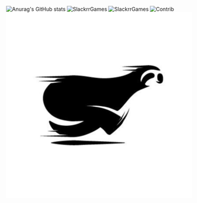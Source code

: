 ![Anurag's GitHub stats](https://github-readme-stats.vercel.app/api?username=ublockedslackrr&show_icons=true&theme=dracula)
![SlackrrGames](https://github.io/image?repo=slackrrgames.png#)
![SlackrrGames](https://github.io/image?repo=selenite-cc/selenite#)
![Contrib](https://contrib.rocks/image?repo=selenite-cc/selenite#)
<a href="https://ublockedslackrr.github.io./"><img src="slackrr.png"></a>
